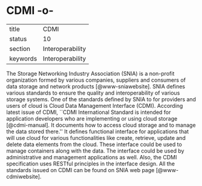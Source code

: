 # CDMI -o-


|          |                  |
| -------- | ---------------- |
| title    | CDMI             | 
| status   | 10               |
| section  | Interoperability |
| keywords | Interoperability |



The Storage Networking Industry Association (SNIA) is a non-profit
organization formed by various companies, suppliers and consumers of
data storage and network products [@www-sniawebsite]. SNIA defines
various standards to ensure the quality and interoperability of
various storage systems. One of the standards defined by SNIA to for
providers and users of cloud is Cloud Data Management Interface
(CDMI). According latest issue of CDMI, ``CDMI International Standard
is intended for application developers who are implementing or using
cloud storage [@cdmi-manual]. It documents how to access cloud
storage and to manage the data stored there.'' It defines functional
interface for applications that will use cloud for various
functionalities like create, retrieve, update and delete data elements
from the cloud. These interface could be used to manage containers
along with the data. The interface could be used by administrative and
management applications as well. Also, the CDMI specification uses
RESTful principles in the interface design. All the standards issued
on CDMI can be found on SNIA web page [@www-cdmiwebsite].




